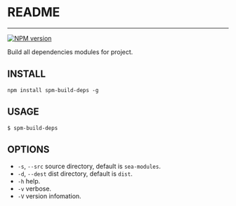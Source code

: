 
# README

----

[![NPM version](https://badge.fury.io/js/spm-build-deps.png)](http://badge.fury.io/js/spm-build-deps)

Build all dependencies modules for project.

## INSTALL

```
npm install spm-build-deps -g
```

## USAGE

```
$ spm-build-deps
```

## OPTIONS

* `-s`, `--src` source directory, default is `sea-modules`.
* `-d`, `--dest` dist directory, default is `dist`.
* `-h` help.
* `-v` verbose.
* `-V` version infomation.

